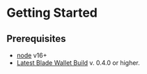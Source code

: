 # Getting Started

## Prerequisites

* [node](https://nodejs.org/) v16+
* [Latest Blade Wallet Build](https://github.com/Blade-Labs/wallet-web#installation-of-browser-extension) v. 0.4.0 or higher.
